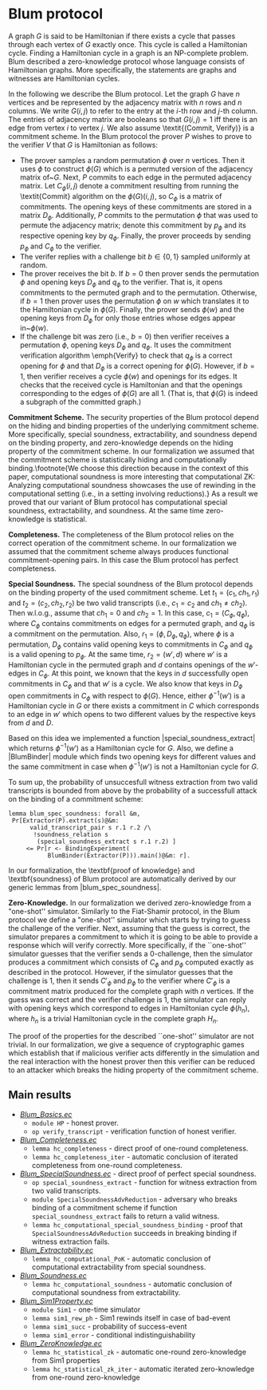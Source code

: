 # Blum protocol

A graph $G$ is said to be Hamiltonian if there exists a cycle that passes through each vertex of $G$ exactly once. This cycle is called a Hamiltonian cycle. Finding a Hamiltonian cycle in a graph is an NP-complete problem. Blum described a zero-knowledge protocol whose language consists of Hamiltonian graphs. More specifically, the statements are graphs and witnesses are Hamiltonian cycles.

In the following we describe the Blum protocol. Let the graph $G$ have $n$ vertices and be represented by the  adjacency matrix with $n$ rows and $n$ columns. We write $G(i,j)$ to refer to the entry at the $i$-th row and $j$-th column. The entries of adjacency matrix are booleans so that $G(i,j) = 1$ iff there is an edge from vertex $i$ to vertex $j$.  We also assume \textit{(Commit, Verify)} is a commitment scheme.  In the Blum protocol the prover $P$ wishes to prove to the verifier $V$ that $G$ is Hamiltonian as follows:


- The prover samples a random permutation $\phi$ over $n$   vertices. Then it uses $\phi$ to construct $\phi(G)$ which is a   permuted version of the adjacency matrix of~$G$. Next, $P$ commits   to each edge in the permuted adjacency matrix.  Let  $C_\phi(i,j)$ denote a commitment resulting from   running the \textit{Commit} algorithm on the $\phi(G)(i,j)$, so $C_\phi$ is a matrix of commitments.   The opening keys of these commitments are  stored in a matrix   $D_\phi$. Additionally, $P$ commits to the permutation $\phi$ that   was used to permute the adjacency matrix; denote this commitment by   $p_\phi$ and its respective opening key by $q_\phi$. Finally, the prover proceeds by sending $p_\phi$ and  $C_\phi$ to the verifier.
- The verifer replies with a challenge bit $b \in \{0,1\}$ sampled uniformly at random.
- The prover receives the bit $b$. If $b = 0$ then prover sends   the permutation $\phi$ and opening keys $D_\phi$ and $q_\phi$ to the   verifier.  That is, it opens commitments to the permuted graph and to the permutation. Otherwise, if $b = 1$ then prover uses the permutation   $\phi$ on $w$ which translates it to the Hamiltonian cycle in   $\phi(G)$. Finally, the prover sends $\phi(w)$ and the opening keys   from $D_\phi$ for only those entries whose edges appear in~$\phi(w)$.
- If the challenge bit was zero (i.e., $b=0$) then verifier   receives a permutation $\phi$, opening keys $D_\phi$ and $q_\phi$.   It uses the commitment verification algorithm \emph{Verify} to check   that $q_\phi$ is a correct opening for $\phi$ and that $D_\phi$ is a correct opening for $\phi(G)$. However, if $b = 1$, then verifier receives a cycle $\phi(w)$ and   openings for its edges. It checks that the received cycle is Hamiltonian and   that the openings corresponding to the edges of $\phi(G)$ are all 1. (That is, that $\phi(G)$ is indeed   a subgraph of the committed graph.)



**Commitment Scheme.** The security properties of the Blum protocol depend on the hiding and binding properties of the underlying commitment scheme. More specifically, special soundness, extractability, and soundness depend on the binding property, and zero-knowledge depends on the hiding property of the commitment scheme.  In our formalization we assumed that the commitment scheme is statistically hiding and computationally binding.\footnote{We choose this direction because in the context of this paper, computational soundness is more interesting that computational ZK: Analyzing computational soundness showcases the use of rewinding in the computational setting (i.e., in a setting involving reductions).} As a result we proved that our variant of Blum protocol has computational special soundness, extractability, and soundness.  At the same time zero-knowledge is statistical.

**Completeness.** The completeness of the Blum protocol relies on the correct operation of the commitment scheme. In our formalization we assumed that the commitment scheme always produces functional commitment-opening pairs. In this case the Blum protocol has perfect completeness.

**Special Soundness.** The special soundness of the Blum protocol depends on the binding property of the used commitment scheme. Let $t_1 = (c_1,ch_1,r_1)$ and $t_2 = (c_2,ch_2,r_2)$ be two valid transcripts (i.e., $c_1 = c_2$ and $ch_1 \neq ch_2$). Then w.l.o.g., assume that $ch_1 = 0$ and $ch_2 = 1$.  In this case, $c_1 = (C_\phi,q_\phi)$, where $C_\phi$ contains commitments on edges for a permuted graph, and $q_\phi$ is a commitment on the permutation.  Also, $r_1 = (\phi,D_\phi,q_\phi)$, where $\phi$ is a permutation, $D_\phi$ contains valid opening keys to commitments in $C_\phi$ and $q_\phi$ is a valid opening to $p_\phi$. At the same time, $r_2 = (w',d)$ where $w'$ is a Hamiltonian cycle in the permuted graph and $d$ contains openings of the $w'$-edges in $C_\phi$.  At this point, we  known that the keys in $d$ successfully open commitments in $C_\phi$ and that $w'$ is a cycle.  We also know that keys in $D_\phi$ open commitments in $C_\phi$ with respect to $\phi(G)$. Hence, either $\phi^{-1}(w')$ is a Hamiltonian cycle in $G$ or there exists a commitment in $C$ which corresponds to an edge in $w'$ which opens to two different values by the respective keys from $d$ and $D$.

Based on this idea we  implemented a function |special_soundness_extract| which returns $\phi^{-1}(w')$ as a Hamiltonian cycle for $G$. Also, we define a |BlumBinder| module which finds two opening keys for different values and the same commitment in case when $\phi^{-1}(w')$ is not a Hamiltonian cycle for $G$.

To sum up, the probability of unsuccesfull witness extraction from two valid transcripts is bounded from above by the probability of a successfull attack on the binding of a commitment scheme:

    lemma blum_spec_soundness: forall &m,
     Pr[Extractor(P).extract(s)@&m:
          valid_transcript_pair s r.1 r.2 /\
           !soundness_relation s
            (special_soundness_extract s r.1 r.2) ]
         <= Pr[r <- BindingExperiment(
               BlumBinder(Extractor(P))).main()@&m: r].


In our formalization, the \textbf{proof of knowledge} and \textbf{soundness} of Blum protocol are automatically derived by our generic lemmas from |blum_spec_soundness|.



**Zero-Knowledge.** In our formalization we derived zero-knowledge from a "one-shot'' simulator. Similarly to the Fiat-Shamir protocol, in the Blum protocol we define a "one-shot'' simulator which starts by trying to guess the challenge of the verifier. Next, assuming that the guess is correct, the simulator prepares a commitment to which it is going to be able to provide a response which will verify correctly.  More specifically, if the ``one-shot'' simulator guesses that the verifier sends a $0$-challenge, then the simulator produces a commitment which consists of $C_\phi$ and $p_\phi$ computed exactly as described in the protocol.  However, if the simulator guesses that the challenge is $1$, then it sends $C'_\phi$ and $p_\phi$ to the verifier where $C'_\phi$ is a commitment matrix produced for the complete graph with $n$ vertices. If the guess was correct and the verifier challenge is $1$, the simulator can reply with opening keys which correspond to edges in Hamiltonian cycle $\phi(h_n)$, where $h_n$ is a trivial Hamiltonian cycle in the complete graph $H_n$.

The proof of the properties for the described ``one-shot'' simulator are not trivial.  In our formalization, we give a sequence of cryptographic games which establish that if malicious verifier acts differently in the simulation and the real interaction with the honest prover then this verifier can be reduced to an  attacker which breaks the hiding property
of the commitment scheme.

## Main results
- *[Blum_Basics.ec](Blum_Basics.ec)*
	- `module HP` - honest prover.
	- `op verify_transcript` -  verification function of honest verifier.
- *[Blum_Completeness.ec](Blum_Completeness.ec)* 
	- `lemma hc_completeness` - direct proof of one-round completeness.
	- `lemma hc_completeness_iter` - automatic conclusion of iterated completeness from one-round completeness.
- *[Blum_SpecialSoundness.ec](Blum_SpecialSoundness.ec)* - direct proof of perfect special soundness.
	- `op special_soundness_extract` - function for witness extraction from two valid transcripts.
	- `module SpecialSoundnessAdvReduction` - adversary who breaks binding of a commitment scheme if function `special_soundness_extract` fails to return a valid witness.
	- `lemma hc_computational_special_soundness_binding` - proof that `SpecialSoundnessAdvReduction` succeeds in breaking binding if witness extraction fails.  
- *[Blum_Extractability.ec](Blum_Extractability.ec)*
	- `lemma hc_computational_PoK` - automatic conclusion of computational extractability from special soundness.
- *[Blum_Soundness.ec](Blum_Soundness.ec)*
	- `lemma hc_computational_soundness` - automatic conclusion of computational soundness from extractability.
- *[Blum_Sim1Property.ec](Blum_Sim1Property.ec)*
	- `module Sim1` - one-time simulator
	- `lemma sim1_rew_ph` - Sim1 rewinds itself in case of bad-event
	- `lemma sim1_succ` - probability of success-event
	- `lemma sim1_error` -  conditional indistinguishability
- *[Blum_ZeroKnowledge.ec](Blum_ZeroKnowledge.ec)* 
	- `lemma hc_statistical_zk` - automatic one-round zero-knowledge from Sim1 properties
	- `lemma hc_statistical_zk_iter` - automatic iterated zero-knowledge from one-round zero-knowledge 
